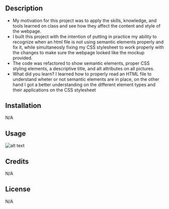 # <HORISEON REFACTOR>

## Description

- My motivation for this project was to apply the skills, knowledge, and tools learned on class and see how they affect the content and style of the webpage.
- I built this project with the intention of putting in practice my ability to recognize when an html file is not using semantic elements properly and fix it, while simultaneosly fixing my CSS stylesheet to work properly with the changes to make sure the webpage looked like the mockup provided.
- The code was refactored to show semantic elements, proper CSS styling elements, a descriptive title, and alt attributes on all pictures.
- What did you learn? I learned how to properly read an HTML file to understand wheter or not semantic elements are in place, on the other hand I got a better understanding on the different element types and their applications on the CSS stylesheet

## Installation

N/A

## Usage

![alt text](assets/images/_Users_elbarre_Documents_UCF_local-week-1_challenge-week-1_Challenge1_index.html%20(1).png)

## Credits

N/A

## License

N/A